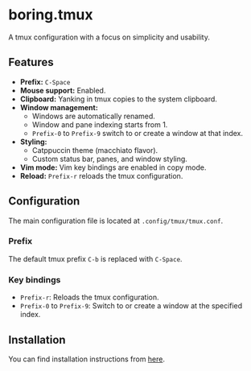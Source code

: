 # boring.tmux

A tmux configuration with a focus on simplicity and usability.

## Features

- **Prefix:** `C-Space`
- **Mouse support:** Enabled.
- **Clipboard:** Yanking in tmux copies to the system clipboard.
- **Window management:**
  - Windows are automatically renamed.
  - Window and pane indexing starts from 1.
  - `Prefix-0` to `Prefix-9` switch to or create a window at that index.
- **Styling:**
  - Catppuccin theme (macchiato flavor).
  - Custom status bar, panes, and window styling.
- **Vim mode:** Vim key bindings are enabled in copy mode.
- **Reload:** `Prefix-r` reloads the tmux configuration.

## Configuration

The main configuration file is located at `.config/tmux/tmux.conf`.

### Prefix

The default tmux prefix `C-b` is replaced with `C-Space`.

### Key bindings

- `Prefix-r`: Reloads the tmux configuration.
- `Prefix-0` to `Prefix-9`: Switch to or create a window at the specified index.

## Installation

You can find installation instructions from [here](https://github.com/boringconfigs/#installation).
